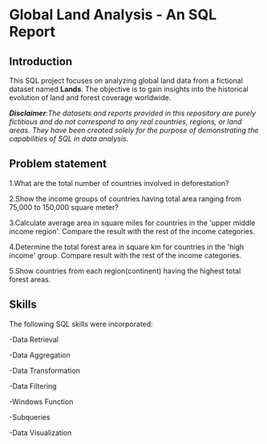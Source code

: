 # Global Land Analysis - An SQL Report

## Introduction
This SQL project focuses on analyzing global land data from a fictional dataset named **Lands**.
The objective is to gain insights into the historical evolution of land and forest coverage worldwide.

**_Disclaimer_**:_The datasets and reports provided in this repository are purely fictitious and do not correspond to any real countries, regions, or land areas. They have been created solely for the purpose of demonstrating the capabilities of SQL in data analysis_.
## Problem statement
1.What are the total number of countries involved in deforestation?

2.Show the income groups of countries having total area ranging from 75,000 to 150,000 square meter?

3.Calculate average area in square miles for countries in the 'upper middle income region'. Compare the result with the rest of the income categories.

4.Determine the total forest area in square km for countries in the 'high income' group. Compare result with the rest of the income categories.

5.Show countries from each region(continent) having the highest total forest areas.

## Skills
The following SQL skills were incorporated:

-Data Retrieval

-Data Aggregation

-Data Transformation

-Data Filtering

-Windows Function

-Subqueries

-Data Visualization
